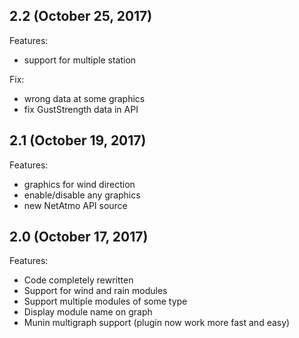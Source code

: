 ## 2.2 (October 25, 2017)

Features:

  - support for multiple station

Fix:

  - wrong data at some graphics
  - fix GustStrength data in API

## 2.1 (October 19, 2017)

Features:

  - graphics for wind direction
  - enable/disable any graphics
  - new NetAtmo API source


## 2.0 (October 17, 2017)

Features:

  - Code completely rewritten
  - Support for wind and rain modules
  - Support multiple modules of some type
  - Display module name on graph
  - Munin multigraph support (plugin now work more fast and easy)

